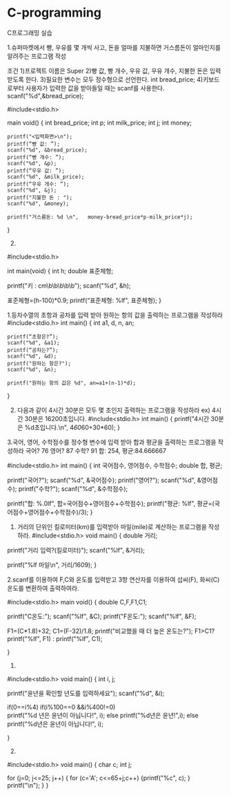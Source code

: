 # C-programming
C프로그래밍 실습


1.슈퍼마켓에서 빵, 우유를 몇 개씩 사고, 돈을 얼마를 지불하면 거스름돈이 얼마인지를 알려주는 프로그램 작성

조건 1)프로젝트 이름은 Super
2)빵 값, 빵 개수, 우유 값, 우유 개수, 지불한 돈은 입력 받도록 한다.
3)필요한 변수는 모두 정수형으로 선언한다. int bread_price;
4)키보드로부터 사용자가 입력한 값을 받아들일 때는 scanf를 사용한다.
       scanf("%d",&bread_price);

#include<stdio.h>

main void()
{
	int bread_price;
	int p;
	int milk_price;
	int j;
	int money;

	printf("<입력화면>\n");
	printf(“빵 값: ”);
	scanf("%d", &bread_price);
	printf(“빵 개수: ”);
	scanf("%d", &p);
	printf(“우유 값: ”);
	scanf("%d", &milk_price);
	printf(“우유 개수: ”);
	scanf("%d", &j);
	printf("지불한 돈 : ");
	scanf("%d", &money);

	printf("거스름돈: %d \n", 	money-bread_price*p-milk_price*j);
}



2.
#include<stdio.h>

int main(void)
{
int h;
double 표준체형;

printf("키 :      cm\b\b\b\b\b");
scanf("%d", &h);

표준체형=(h-100)*0.9;
printf(“표준체형: %lf", 표준체형);
}

1.등차수열의 초항과 공차를 입력 받아 원하는 항의 값을 출력하는 프로그램을 작성하라
#include<stdio.h>
int main()
{
	int a1, d, n, an;
 
	printf(“초항은?”);
	scanf("%d", &a1);
	printf(“공차는?”);
	scanf("%d", &d);
	printf("원하는 항은?");
	scanf("%d", &n);

	printf("원하는 항의 값은 %d", an=a1+(n-1)*d);
}


2. 다음과 같이 4시간 30분은 모두 몇 초인지 출력하는 프로그램을 작성하라
ex) 4시간 30분은 16200초입니다.
#include<stdio.h>
int main()
{
printf("4시간 30분은 %d초입니다.\n", 4*60*60+30*60);
}
 
3.국어, 영어, 수학점수를 정수형 변수에 입력 받아 합과 평균을 출력하는 프로그램을 작성하라
국어? 76
영어? 87
수학? 91
합: 254, 평균:84.666667

#include<stdio.h>
int main()
{
int 국어점수, 영어점수, 수학점수;
double 합, 평균;

printf("국어?");
scanf("%d", &국어점수);
printf("영어?");
scanf("%d", &영어점수);
printf("수학?");
scanf("%d", &수학점수);

printf("합: %.0lf", 합=국어점수+영어점수+수학점수);
printf("평균: %lf", 평균=(국어점수+영어점수+수학점수)/3);
}




1. 거리의 단위인 킬로미터(km)를 입력받아 마일(mile)로 계산하는 프로그램을 작성하라.
#include<stdio.h>
void main()
{
double 거리;

printf("거리 입력?(킬로미터)");
scanf("%lf", &거리);

printf("%lf 마일\n", 거리/1609);
}

2.scanf를 이용하여 F,C와 온도를 입력받고 3항 연산자를 이용하여 섭씨(F), 화씨(C) 온도를 변환하여 출력하여라.
 
#include<stdio.h>
main void()
{
double C,F,F1,C1;

printf("C온도:");
scanf("%lf", &C);
printf("F온도:");
scanf("%lf", &F);

F1=(C*1.8)+32;
C1=(F-32)/1.8;
printf("비교했을 때 더 높은 온도는?");
F1>C1? printf("%lf", F1) : printf("%lf", C1);

}



1.
#include<stdio.h>
void main()
{
int i, j;

printf("윤년을 확인할 년도를 입력하세요");
scanf("%d", &i);

if(0==i%4)
	if(i%100==0 &&i%400!=0) 	
printf("%d 년은 윤년이 아닙니다!", i);
	else printf("%d년은 윤년!",i);
else printf("%d년은 윤년이 아닙니다!", i);

}


2.
#include<stdio.h>
void main()
{
char c;
int j;

for (j=0; j<=25; j++)
	{ for (c='A'; c<=65+j;c++)
		{printf("%c", c);
	}
	printf("\n");
	}
}
